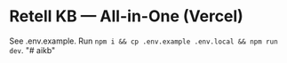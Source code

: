 # Retell KB — All-in-One (Vercel)

See .env.example. Run `npm i && cp .env.example .env.local && npm run dev`.
"# aikb" 
